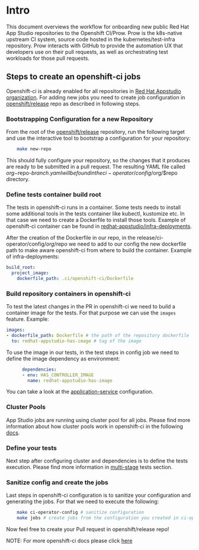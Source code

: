 # Intro

This document overviews the workflow for onboarding new public Red Hat App Studio repositories to the Openshift CI/Prow. Prow is the k8s-native upstream CI system, source code hosted in the kubernetes/test-infra repository. Prow interacts with GitHub to provide the automation UX that developers use on their pull requests, as well as orchestrating test workloads for those pull requests.

## Steps to create an openshift-ci jobs

Openshift-ci is already enabled for all repositories in [Red Hat Appstudio organization](https://github.com/redhat-appstudio). For adding new jobs you need to create job configuration in [openshift/release](https://github.com/openshift/release) repo as described in following steps.

### Bootstrapping Configuration for a new Repository

From the root of the [openshift/release](https://github.com/openshift/release) repository, run the following target and use the interactive tool to bootstrap a configuration for your repository:

``` bash
    make new-repo
```

This should fully configure your repository, so the changes that it produces are ready to be submitted in a pull request. The resulting YAML file called $org-$repo-$branch.yaml will be found in the ci-operator/config/$org/$repo directory.

### Define tests container build root

The tests in openshift-ci runs in a container. Some tests needs to install some additional tools in the tests container like kubectl, kustomize etc. In that case we need to create a Dockerfile to install those tools. Example of openshift-ci container can be found in [redhat-appstudio/infra-deployments]( https://github.com/redhat-appstudio/infra-deployments/blob/main/.ci/openshift-ci/Dockerfile).

After the creation of the Dockerfile in our repo, in the release/ci-operator/config/$org/$repo we need to add to our config the new dockerfile path to make aware openshift-ci from where to build the container. Example of infra-deployments:

```yaml
build_root:
  project_image:
    dockerfile_path: .ci/openshift-ci/Dockerfile
```

### Build repository containers in openshift-ci

To test the latest changes in the PR in openshift-ci we need to build a container image for the tests. For that purpose we can use the `images` feature. Example:

```yaml
images:
- dockerfile_path: Dockerfile # the path of the repository dockerfile
  to: redhat-appstudio-has-image # tag of the image
```

To use the image in our tests, in the test steps in config job we need to define the image dependency as environment:

```yaml
      dependencies:
      - env: HAS_CONTROLLER_IMAGE
        name: redhat-appstudio-has-image
```

You can take a look at the [application-service](https://github.com/openshift/release/blob/master/ci-operator/config/redhat-appstudio/application-service/redhat-appstudio-application-service-main.yaml) configuration.

### Cluster Pools

App Studio jobs are running using cluster pool for all jobs. Please find more information about how cluster pools work in openshift-ci in the following [docs](https://docs.ci.openshift.org/docs/architecture/ci-operator/#testing-with-a-cluster-from-a-cluster-pool).

### Define your tests

Next step after configuring cluster and dependencies is to define the tests execution. Please find more information in [multi-stage](https://docs.ci.openshift.org/docs/architecture/step-registry/) tests section.

### Sanitize config and create the jobs

Last steps in openshift-ci configuration is to sanitize your configuration and generating the jobs. For that we need to execute the following:

```bash
    make ci-operator-config # sanitize configuration
    make jobs # create jobs from the configuration you created in ci-operator/config/$org/$repo after executing make new-repo
```

Now feel free to create your Pull request in openshift/release repo!

NOTE: For more openshift-ci docs please click [here](https://docs.ci.openshift.org/docs/)
